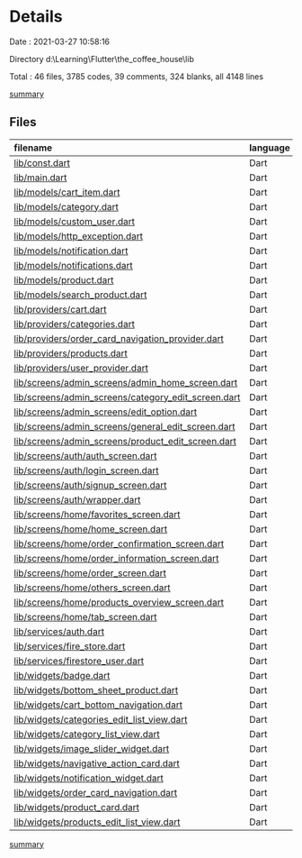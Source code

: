 # Details

Date : 2021-03-27 10:58:16

Directory d:\Learning\Flutter\the_coffee_house\lib

Total : 46 files,  3785 codes, 39 comments, 324 blanks, all 4148 lines

[summary](results.md)

## Files
| filename | language | code | comment | blank | total |
| :--- | :--- | ---: | ---: | ---: | ---: |
| [lib/const.dart](/lib/const.dart) | Dart | 21 | 11 | 12 | 44 |
| [lib/main.dart](/lib/main.dart) | Dart | 89 | 0 | 5 | 94 |
| [lib/models/cart_item.dart](/lib/models/cart_item.dart) | Dart | 14 | 0 | 4 | 18 |
| [lib/models/category.dart](/lib/models/category.dart) | Dart | 11 | 0 | 3 | 14 |
| [lib/models/custom_user.dart](/lib/models/custom_user.dart) | Dart | 15 | 0 | 3 | 18 |
| [lib/models/http_exception.dart](/lib/models/http_exception.dart) | Dart | 8 | 0 | 1 | 9 |
| [lib/models/notification.dart](/lib/models/notification.dart) | Dart | 21 | 1 | 4 | 26 |
| [lib/models/notifications.dart](/lib/models/notifications.dart) | Dart | 52 | 0 | 3 | 55 |
| [lib/models/product.dart](/lib/models/product.dart) | Dart | 19 | 0 | 4 | 23 |
| [lib/models/search_product.dart](/lib/models/search_product.dart) | Dart | 43 | 0 | 8 | 51 |
| [lib/providers/cart.dart](/lib/providers/cart.dart) | Dart | 32 | 2 | 10 | 44 |
| [lib/providers/categories.dart](/lib/providers/categories.dart) | Dart | 116 | 3 | 22 | 141 |
| [lib/providers/order_card_navigation_provider.dart](/lib/providers/order_card_navigation_provider.dart) | Dart | 9 | 0 | 3 | 12 |
| [lib/providers/products.dart](/lib/providers/products.dart) | Dart | 135 | 3 | 23 | 161 |
| [lib/providers/user_provider.dart](/lib/providers/user_provider.dart) | Dart | 33 | 0 | 9 | 42 |
| [lib/screens/admin_screens/admin_home_screen.dart](/lib/screens/admin_screens/admin_home_screen.dart) | Dart | 33 | 0 | 4 | 37 |
| [lib/screens/admin_screens/category_edit_screen.dart](/lib/screens/admin_screens/category_edit_screen.dart) | Dart | 155 | 0 | 13 | 168 |
| [lib/screens/admin_screens/edit_option.dart](/lib/screens/admin_screens/edit_option.dart) | Dart | 4 | 0 | 1 | 5 |
| [lib/screens/admin_screens/general_edit_screen.dart](/lib/screens/admin_screens/general_edit_screen.dart) | Dart | 78 | 1 | 11 | 90 |
| [lib/screens/admin_screens/product_edit_screen.dart](/lib/screens/admin_screens/product_edit_screen.dart) | Dart | 250 | 3 | 16 | 269 |
| [lib/screens/auth/auth_screen.dart](/lib/screens/auth/auth_screen.dart) | Dart | 20 | 0 | 4 | 24 |
| [lib/screens/auth/login_screen.dart](/lib/screens/auth/login_screen.dart) | Dart | 208 | 2 | 9 | 219 |
| [lib/screens/auth/signup_screen.dart](/lib/screens/auth/signup_screen.dart) | Dart | 356 | 6 | 24 | 386 |
| [lib/screens/auth/wrapper.dart](/lib/screens/auth/wrapper.dart) | Dart | 19 | 0 | 3 | 22 |
| [lib/screens/home/favorites_screen.dart](/lib/screens/home/favorites_screen.dart) | Dart | 55 | 0 | 4 | 59 |
| [lib/screens/home/home_screen.dart](/lib/screens/home/home_screen.dart) | Dart | 122 | 0 | 5 | 127 |
| [lib/screens/home/order_confirmation_screen.dart](/lib/screens/home/order_confirmation_screen.dart) | Dart | 267 | 1 | 3 | 271 |
| [lib/screens/home/order_information_screen.dart](/lib/screens/home/order_information_screen.dart) | Dart | 9 | 0 | 2 | 11 |
| [lib/screens/home/order_screen.dart](/lib/screens/home/order_screen.dart) | Dart | 93 | 0 | 5 | 98 |
| [lib/screens/home/others_screen.dart](/lib/screens/home/others_screen.dart) | Dart | 150 | 0 | 8 | 158 |
| [lib/screens/home/products_overview_screen.dart](/lib/screens/home/products_overview_screen.dart) | Dart | 57 | 0 | 5 | 62 |
| [lib/screens/home/tab_screen.dart](/lib/screens/home/tab_screen.dart) | Dart | 152 | 0 | 11 | 163 |
| [lib/services/auth.dart](/lib/services/auth.dart) | Dart | 53 | 0 | 10 | 63 |
| [lib/services/fire_store.dart](/lib/services/fire_store.dart) | Dart | 4 | 0 | 2 | 6 |
| [lib/services/firestore_user.dart](/lib/services/firestore_user.dart) | Dart | 48 | 2 | 11 | 61 |
| [lib/widgets/badge.dart](/lib/widgets/badge.dart) | Dart | 43 | 1 | 4 | 48 |
| [lib/widgets/bottom_sheet_product.dart](/lib/widgets/bottom_sheet_product.dart) | Dart | 312 | 0 | 14 | 326 |
| [lib/widgets/cart_bottom_navigation.dart](/lib/widgets/cart_bottom_navigation.dart) | Dart | 77 | 1 | 3 | 81 |
| [lib/widgets/categories_edit_list_view.dart](/lib/widgets/categories_edit_list_view.dart) | Dart | 89 | 0 | 4 | 93 |
| [lib/widgets/category_list_view.dart](/lib/widgets/category_list_view.dart) | Dart | 68 | 0 | 6 | 74 |
| [lib/widgets/image_slider_widget.dart](/lib/widgets/image_slider_widget.dart) | Dart | 41 | 0 | 3 | 44 |
| [lib/widgets/navigative_action_card.dart](/lib/widgets/navigative_action_card.dart) | Dart | 51 | 1 | 5 | 57 |
| [lib/widgets/notification_widget.dart](/lib/widgets/notification_widget.dart) | Dart | 55 | 0 | 4 | 59 |
| [lib/widgets/order_card_navigation.dart](/lib/widgets/order_card_navigation.dart) | Dart | 113 | 1 | 7 | 121 |
| [lib/widgets/product_card.dart](/lib/widgets/product_card.dart) | Dart | 97 | 0 | 5 | 102 |
| [lib/widgets/products_edit_list_view.dart](/lib/widgets/products_edit_list_view.dart) | Dart | 88 | 0 | 4 | 92 |

[summary](results.md)